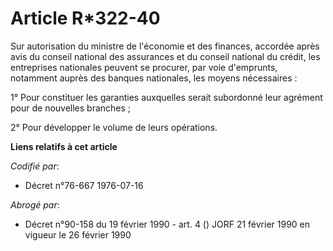 # Article R*322-40

Sur autorisation du ministre de l'économie et des finances, accordée après avis du conseil national des assurances et du
conseil national du crédit, les entreprises nationales peuvent se procurer, par voie d'emprunts, notamment auprès des banques
nationales, les moyens nécessaires :

1° Pour constituer les garanties auxquelles serait subordonné leur agrément pour de nouvelles branches ;

2° Pour développer le volume de leurs opérations.

**Liens relatifs à cet article**

_Codifié par_:

  - Décret n°76-667 1976-07-16

_Abrogé par_:

  - Décret n°90-158 du 19 février 1990 - art. 4 () JORF 21 février 1990 en vigueur le 26 février 1990
